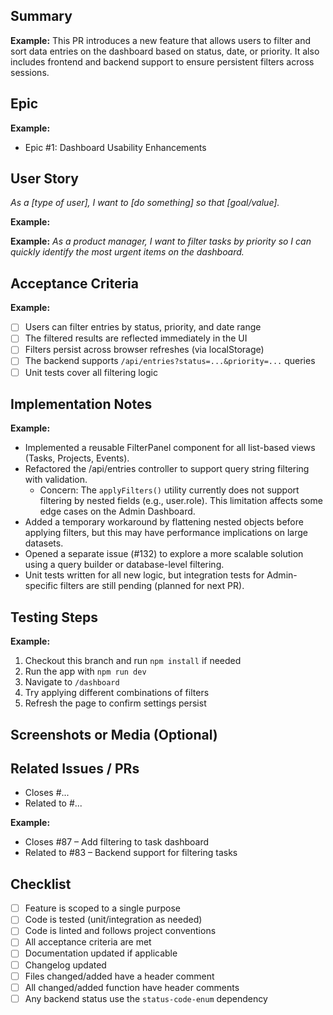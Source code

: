 ## Summary
<!-- A short, high-level summary of what this PR adds or improves -->

**Example:**
This PR introduces a new feature that allows users to filter and sort data entries on the dashboard based on status, date, or priority. It also includes frontend and backend support to ensure persistent filters across sessions.


## Epic
<!-- Link or name of the related Epic -->
**Example:**
- Epic #1: Dashboard Usability Enhancements

## User Story
<!-- Use the format below -->
*As a [type of user], I want to [do something] so that [goal/value].*

**Example:**

**Example:**
*As a product manager, I want to filter tasks by priority so I can quickly identify the most urgent items on the dashboard.*

## Acceptance Criteria
<!-- A checklist of testable outcomes to ensure the feature meets its goals -->

**Example:**
- [ ] Users can filter entries by status, priority, and date range
- [ ] The filtered results are reflected immediately in the UI
- [ ] Filters persist across browser refreshes (via localStorage)
- [ ] The backend supports `/api/entries?status=...&priority=...` queries
- [ ] Unit tests cover all filtering logic

## Implementation Notes
<!-- Optional: Describe how the feature was implemented, any challenges, or technical details worth noting -->
**Example:**

- Implemented a reusable FilterPanel component for all list-based views (Tasks, Projects, Events).
- Refactored the /api/entries controller to support query string filtering with validation.
  - Concern: The `applyFilters()` utility currently does not support filtering by nested fields (e.g., user.role). This limitation affects some edge cases on the Admin Dashboard.
- Added a temporary workaround by flattening nested objects before applying filters, but this may have performance implications on large datasets.
- Opened a separate issue (#132) to explore a more scalable solution using a query builder or database-level filtering.
- Unit tests written for all new logic, but integration tests for Admin-specific filters are still pending (planned for next PR).

## Testing Steps
<!-- Instructions for reviewing or testing this feature locally -->

**Example:**

1. Checkout this branch and run `npm install` if needed
2. Run the app with `npm run dev`
3. Navigate to `/dashboard`
4. Try applying different combinations of filters
5. Refresh the page to confirm settings persist

## Screenshots or Media (Optional)
<!-- Add screenshots, gifs, or links to demos if helpful -->

## Related Issues / PRs
<!-- List any related items -->
- Closes #...
- Related to #...

**Example:**
- Closes #87 – Add filtering to task dashboard
- Related to #83 – Backend support for filtering tasks

## Checklist
- [ ] Feature is scoped to a single purpose
- [ ] Code is tested (unit/integration as needed)
- [ ] Code is linted and follows project conventions
- [ ] All acceptance criteria are met
- [ ] Documentation updated if applicable
- [ ] Changelog updated
- [ ] Files changed/added have a header comment
- [ ] All changed/added function have header comments
- [ ] Any backend status use the `status-code-enum` dependency